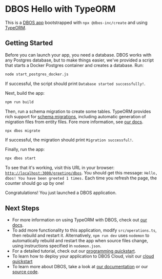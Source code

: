# DBOS Hello with TypeORM

This is a [DBOS app](https://docs.dbos.dev/) bootstrapped with `npx @dbos-inc/create` and using [TypeORM](https://docs.dbos.dev/tutorials/using-typeorm).

## Getting Started

Before you can launch your app, you need a database.
DBOS works with any Postgres database, but to make things easier, we've provided a script that starts a Docker Postgres container and creates a database.
Run:

```bash
node start_postgres_docker.js
```

If successful, the script should print `Database started successfully!`.

Next, build the app:

```bash
npm run build
```

Then, run a schema migration to create some tables.
TypeORM provides rich support for [schema migrations](https://typeorm.io/migrations), including automatic generation of migration files from entity files.
Fore more information, see [our docs](https://docs.dbos.dev/tutorials/using-typeorm).

```bash
npx dbos migrate
```

If successful, the migration should print `Migration successful!`.

Finally, run the app:

```bash
npx dbos start
```

To see that it's working, visit this URL in your browser: [`http://localhost:3000/greeting/dbos`](http://localhost:3000/greeting/dbos).
You should get this message: `Hello, dbos! You have been greeted 1 times.`
Each time you refresh the page, the counter should go up by one!

Congratulations! You just launched a DBOS application.

## Next Steps

- For more information on using TypeORM with DBOS, check out [our docs](https://docs.dbos.dev/tutorials/using-typeorm).
- To add more functionality to this application, modify `src/operations.ts`, then rebuild and restart it.  Alternatively, `npm run dev` uses `nodemon` to automatically rebuild and restart the app when source files change, using instructions specified in `nodemon.json`.
- For a detailed tutorial, check out our [programming quickstart](https://docs.dbos.dev/getting-started/quickstart-programming).
- To learn how to deploy your application to DBOS Cloud, visit our [cloud quickstart](https://docs.dbos.dev/getting-started/quickstart-cloud/)
- To learn more about DBOS, take a look at [our documentation](https://docs.dbos.dev/) or our [source code](https://github.com/dbos-inc/dbos-transact).
